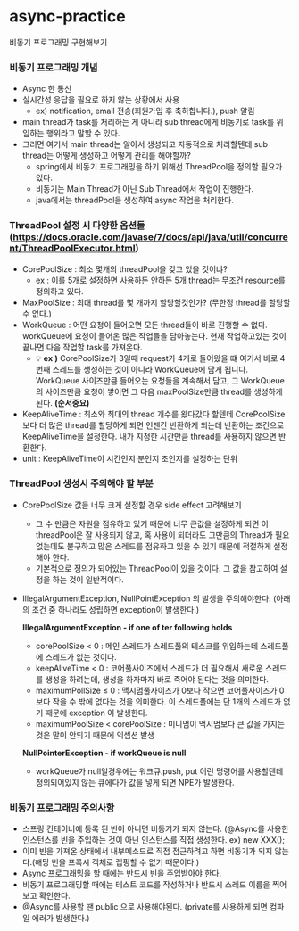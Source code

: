 # async-practice
비동기 프로그래밍 구현해보기


### 비동기 프로그래밍 개념
- Async 한 통신
- 실시간성 응답을 필요로 하지 않는 상황에서 사용
    - ex) notification, email 전송(회원가입 후 축하합니다.), push 알림
- main thread가 task를 처리하는 게 아니라 sub thread에게 비동기로 task를 위임하는 행위라고 말할 수 있다.
- 그러면 여기서 main thread는 알아서 생성되고 자동적으로 처리할텐데 sub thread는 어떻게 생성하고 어떻게 관리를 해야할까?
    - spring에서 비동기 프로그래밍을 하기 위해선 ThreadPool을 정의할 필요가 있다.
    - 비동기는 Main Thread가 아닌 Sub Thread에서 작업이 진행한다.
    - java에서는 threadPool을 생성하여 async 작업을 처리한다.

### ThreadPool 설정 시 다양한 옵션들 (https://docs.oracle.com/javase/7/docs/api/java/util/concurrent/ThreadPoolExecutor.html)
- CorePoolSize : 최소 몇개의 threadPool을 갖고 있을 것이냐?
    - ex : 이를 5개로 설정하면 사용하든 안하든 5개 thread는 무조건 resource를 정의하고 있다.
- MaxPoolSize : 최대 thread를 몇 개까지 할당할것인가? (무한정 thread를 할당할 수 없다.)
- WorkQueue : 어떤 요청이 들어오면 모든 thread들이 바로 진행할 수 없다. workQueue에 요청이 들어온 많은 작업들을 담아놓는다. 현재 작업하고있는 것이 끝나면 다음 작업할 task를 가져온다.
    - 💡 **ex** **)** CorePoolSize가 3일때 request가 4개로 들어왔을 떄 여기서 바로 4번째 스레드를 생성하는 것이 아니라 WorkQueue에 담게 됩니다. WorkQueue 사이즈만큼 들어오는 요청들을 계속해서 담고, 그 WorkQueue의 사이즈만큼 요청이 쌓이면 그 다음 maxPoolSize만큼 thread를 생성하게 된다. **(순서중요)**
- KeepAliveTime : 최소와 최대의 thread 개수를 왔다갔다 할텐데 CorePoolSize 보다 더 많은 thread를 할당하게 되면 언젠간 반환하게 되는데 반환하는 조건으로 KeepAliveTime을 설정한다. 내가 지정한 시간만큼 thread를 사용하지 않으면 반환한다.
- unit : KeepAliveTime이 시간인지 분인지 초인지를 설정하는 단위

### ThreadPool 생성시 주의해야 할 부분
- CorePoolSize 값을 너무 크게 설정할 경우 side effect 고려해보기
    - 그 수 만큼은 자원을 점유하고 있기 때문에 너무 큰값을 설정하게 되면 이 threadPool은 잘 사용되지 않고, 혹 사용이 되더라도 그만큼의 Thread가 필요없는데도 불구하고 많은 스레드를 점유하고 있을 수 있기 때문에 적절하게 설정해야 한다.
    - 기본적으로 정의가 되어있는 ThreadPool이 있을 것이다. 그 값을 참고하여 설정을 하는 것이 일반적이다.
- IllegalArgumentException, NullPointException 의 발생을 주의해야한다. (아래의 조건 중 하나라도 성립하면 exception이 발생한다.)
    
    **IllegalArgumentException - if one of ter following holds**
    
    - corePoolSize < 0 : 메인 스레드가 스레드풀의 테스크를 위임하는데 스레드풀에 스레드가 없는 것이다.
    - keepAliveTime < 0 : 코어풀사이즈에서 스레드가 더 필요해서 새로운 스레드를 생성을 하려는데, 생성을 하자마자 바로 죽어야 된다는 것을 의미한다.
    - maximumPollSize ≤ 0 : 맥시멈풀사이즈가 0보다 작으면 코어풀사이즈가 0보다 작을 수 밖에 없다는 것을 의미한다. 이 스레드풀에는 단 1개의 스레드가 없기 때문에 exception 이 발생한다.
    - maximumPoolSize < corePoolSize : 미니멈이 맥시멈보다 큰 값을 가지는 것은 말이 안되기 때문에 익셉션 발생
    
    **NullPointerException - if workQueue is null**
    
    - workQueue가 null일경우에는 워크큐.push, put 이런 명령어를 사용할텐데 정의되어있지 않는 큐에다가 값을 넣게 되면 NPE가 발생한다.
    
### 비동기 프로그래밍 주의사항
- 스프링 컨테이너에 등록 된 빈이 아니면 비동기가 되지 않는다. (@Async를 사용한 인스턴스를 빈을 주입하는 것이 아닌 인스턴스를 직접 생성한다. ex) new XXX();
- 이미 빈을 가져온 상태에서 내부메소드로 직접 접근하려고 하면 비동기가 되지 않는다.(해당 빈을 프록시 객체로 랩핑할 수 없기 때문이다.)
- Async 프로그래밍을 할 때에는 반드시 빈을 주입받아야 한다.
- 비동기 프로그래밍할 때에는 테스트 코드를 작성하거나 반드시 스레드 이름을 찍어보고 확인한다.
- @Async를 사용할 땐 public 으로 사용해야된다. (private를 사용하게 되면 컴파일 에러가 발생한다.)
